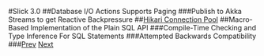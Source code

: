 #Slick 3.0
##Database I/O Actions Supports Paging
###Publish to Akka Streams to get Reactive Backpressure
##[Hikari Connection Pool](http://brettwooldridge.github.io/HikariCP/)
##Macro-Based Implementation of the Plain SQL API
###Compile-Time Checking and Type Inference For SQL Statements
###Attempted Backwards Compatibility
###[Prev](SlickPlainSql.md) [Next](SprayIntro.md)
